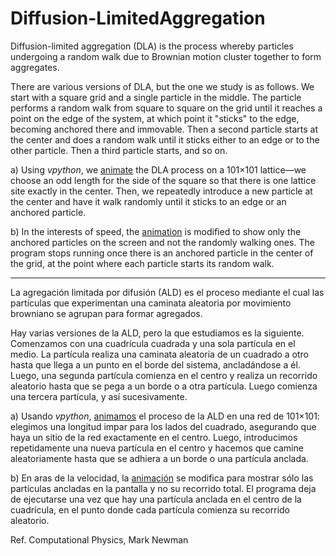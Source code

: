 # Diffusion-LimitedAggregation
Diffusion-limited aggregation (DLA) is the process whereby particles undergoing a random walk due to Brownian motion cluster together to form aggregates.

There are various versions of DLA, but the one we study is as follows. We start with a square grid and a single particle in the middle. The particle performs a random walk from square to square on the grid until it reaches a point on the edge of the system, at which point it "sticks" to the edge, becoming anchored there and immovable. Then a second particle starts at the center and does a random walk until it sticks either to an edge or to the other particle. Then a third particle starts, and so on.

a) Using *vpython*, we [animate](https://drive.google.com/file/d/1-hU4MiXmSjXytoFnIC9sUsQIGjeq3eju/view?usp=sharing) the DLA process on a 101×101 lattice—we choose an odd length for the side of the square so that there is one lattice site exactly in the center. Then, we repeatedly introduce a new particle at the center and have it walk randomly until it sticks to an edge or an anchored particle.

b) In the interests of speed, the [animation](https://drive.google.com/file/d/1-j7fUBAw6FAeLStQL08aJrK3bGGxXbBX/view?usp=sharing) is modified to show only the anchored particles on the screen and not the randomly walking ones. The program stops running once there is an anchored particle in the center of the grid, at the point where each particle starts its random walk.
______________________________________________________________________________________________________________________
La agregación limitada por difusión (ALD) es el proceso mediante el cual las partículas que experimentan una caminata aleatoria por movimiento browniano se agrupan para formar agregados.

Hay varias versiones de la ALD, pero la que estudiamos es la siguiente. Comenzamos con una cuadrícula cuadrada y una sola partícula en el medio. La partícula realiza una caminata aleatoria de un cuadrado a otro hasta que llega a un punto en el borde del sistema, ancladándose a él. Luego, una segunda partícula comienza en el centro y realiza un recorrido aleatorio hasta que se pega a un borde o a otra partícula. Luego comienza una tercera partícula, y así sucesivamente.

a) Usando *vpython*, [animamos](https://drive.google.com/file/d/1-hU4MiXmSjXytoFnIC9sUsQIGjeq3eju/view?usp=sharing) el proceso de la ALD en una red de 101×101: elegimos una longitud impar para los lados del cuadrado, asegurando que haya un sitio de la red exactamente en el centro. Luego, introducimos repetidamente una nueva partícula en el centro y hacemos que camine aleatoriamente hasta que se adhiera a un borde o una partícula anclada.

b) En aras de la velocidad, la [animación](https://drive.google.com/file/d/1-j7fUBAw6FAeLStQL08aJrK3bGGxXbBX/view?usp=sharing) se modifica para mostrar sólo las partículas ancladas en la pantalla y no su recorrido total. El programa deja de ejecutarse una vez que hay una partícula anclada en el centro de la cuadrícula, en el punto donde cada partícula comienza su recorrido aleatorio.

Ref. Computational Physics, Mark Newman

